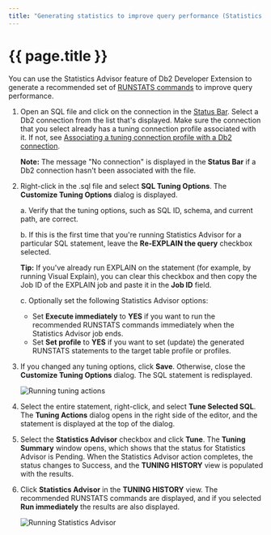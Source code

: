```yaml
---
title: "Generating statistics to improve query performance (Statistics Advisor)"
---
```


# {{ page.title }}

You can use the Statistics Advisor feature of Db2 Developer Extension to generate a recommended set of [RUNSTATS commands](https://www.ibm.com/docs/en/db2-for-zos/12?topic=utilities-runstats) to improve query performance. 

1. Open an SQL file and click on the connection in the [Status Bar](https://code.visualstudio.com/docs/getstarted/userinterface). Select a Db2 connection from the list that's displayed. Make sure the connection that you select already has a tuning connection profile associated with it. If not, see [Associating a tuning connection profile with a Db2 connection]({{site.baseurl}}/docs/tuning-sql-queries/setting-up-a-basic-tuning-environment.html#associating-a-tuning-connection-profile-with-a-db2-connection).

   **Note:** The message "No connection" is displayed in the **Status Bar** if a Db2 connection hasn't been associated with the file.

2. Right-click in the .sql file and select **SQL Tuning Options**. The **Customize Tuning Options** dialog is displayed. 

   a. Verify that the tuning options, such as SQL ID, schema, and current path, are correct.

   b. If this is the first time that you're running Statistics Advisor for a particular SQL statement, leave the **Re-EXPLAIN the query** checkbox selected. 

   **Tip:** If you've already run EXPLAIN on the statement (for example, by running Visual Explain), you can clear this checkbox and then copy the Job ID of the EXPLAIN job and paste it in the **Job ID** field.

   c. Optionally set the following Statistics Advisor options:

   - Set **Execute immediately** to **YES** if you want to run the recommended RUNSTATS commands immediately when the Statistics Advisor job ends.
   - Set **Set profile** to **YES** if you want to set (update) the generated RUNSTATS statements to the target table profile or profiles.

3. If you changed any tuning options, click **Save**. Otherwise, close the **Customize Tuning Options** dialog. The SQL statement is redisplayed.

   ![Running tuning actions]({{site.baseurl}}/assets/images/tuning-statistics-advisor-actions.gif) 

4. Select the entire statement, right-click, and select **Tune Selected SQL**. The **Tuning Actions** dialog opens in the right side of the editor, and the statement is displayed at the top of the dialog.

5. Select the **Statistics Advisor** checkbox and click **Tune**. The **Tuning Summary** window opens, which shows that the status for Statistics Advisor is Pending. When the Statistics Advisor action completes, the status changes to Success, and the **TUNING HISTORY** view is populated with the results.

6. Click **Statistics Advisor** in the **TUNING HISTORY** view. The recommended RUNSTATS commands are displayed, and if you selected **Run immediately** the results are also displayed.

   ![Running Statistics Advisor]({{site.baseurl}}/assets/images/tuning-statistics-advisor.gif) 
